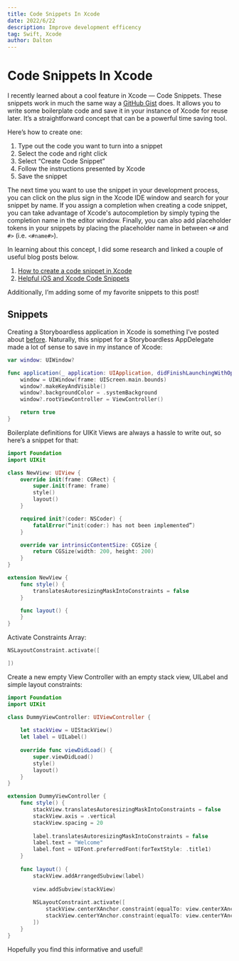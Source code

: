 ```yaml
---
title: Code Snippets In Xcode
date: 2022/6/22
description: Improve development efficency
tag: Swift, Xcode
author: Dalton
---
```


# Code Snippets In Xcode

I recently learned about a cool feature in Xcode — Code Snippets. These snippets work in much the same way a [GitHub Gist](https://gist.github.com/discover) does. It allows you to write some boilerplate code and save it in your instance of Xcode for reuse later. It’s a straightforward concept that can be a powerful time saving tool. 

Here’s how to create one: 

1. Type out the code you want to turn into a snippet
2. Select the code and right click 
3. Select “Create Code Snippet”
4. Follow the instructions presented by Xcode
5. Save the snippet

The next time you want to use the snippet in your development process, you can click on the plus sign in the Xcode IDE window and search for your snippet by name. If you assign a completion when creating a code snippet, you can take advantage of Xcode's autocompletion by simply typing the completion name in the editor window. Finally, you can also add placeholder tokens in your snippets by placing the placeholder name in between `<#` and `#>` (i.e. `<#name#>`). 

In learning about this concept, I did some research and linked a couple of useful blog posts below. 

1. [How to create a code snippet in Xcode](https://sarunw.com/posts/how-to-create-code-snippets-in-xcode/#what-is-code-snippet%3F)
2. [Helpful iOS and Xcode Code Snippets](https://betterprogramming.pub/helpful-code-snippets-for-ios-21aa5ef894de)

Additionally, I’m adding some of my favorite snippets to this post!

## Snippets 

Creating a Storyboardless application in Xcode is something I’ve posted about [before](https://daltonturner.xyz/posts/storyboardless_app). Naturally, this snippet for a Storyboardless AppDelegate made a lot of sense to save in my instance of Xcode: 
```swift
var window: UIWindow?

func application(_ application: UIApplication, didFinishLaunchingWithOptions launchOptions: [UIApplication.LaunchOptionsKey: Any]?) -> Bool {
	window = UIWindow(frame: UIScreen.main.bounds)
	window?.makeKeyAndVisible()
	window?.backgroundColor = .systemBackground
	window?.rootViewController = ViewController()

	return true
}
```

Boilerplate definitions for UIKit Views are always a hassle to write out, so here’s a snippet for that: 
```swift
import Foundation
import UIKit

class NewView: UIView {
	override init(frame: CGRect) {
		super.init(frame: frame)
		style()
		layout()
	}

	required init?(coder: NSCoder) {
		fatalError(“init(coder:) has not been implemented”)
	}

	override var intrinsicContentSize: CGSize {
		return CGSize(width: 200, height: 200)
	}
}

extension NewView {
	func style() {
		translatesAutoresizingMaskIntoConstraints = false
	}

	func layout() {
	}
}
```

Activate Constraints Array:
```swift
NSLayoutConstraint.activate([

])
```

Create a new empty View Controller with an empty stack view, UILabel and simple layout constraints:
``` swift
import Foundation
import UIKit

class DummyViewController: UIViewController {
    
    let stackView = UIStackView()
    let label = UILabel()
    
    override func viewDidLoad() {
        super.viewDidLoad()
        style()
        layout()
    }
}

extension DummyViewController {
    func style() {
        stackView.translatesAutoresizingMaskIntoConstraints = false
        stackView.axis = .vertical
        stackView.spacing = 20
        
        label.translatesAutoresizingMaskIntoConstraints = false
        label.text = "Welcome"
        label.font = UIFont.preferredFont(forTextStyle: .title1)
    }
    
    func layout() {
        stackView.addArrangedSubview(label)
        
        view.addSubview(stackView)
        
        NSLayoutConstraint.activate([
            stackView.centerXAnchor.constraint(equalTo: view.centerXAnchor),
            stackView.centerYAnchor.constraint(equalTo: view.centerYAnchor),
        ])
    }
}
```

Hopefully you find this informative and useful! 
